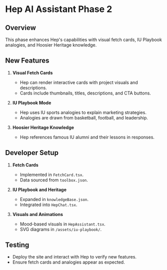 # Hep AI Assistant Phase 2

## Overview

This phase enhances Hep's capabilities with visual fetch cards, IU Playbook analogies, and Hoosier Heritage knowledge.

## New Features

1. **Visual Fetch Cards**
   - Hep can render interactive cards with project visuals and descriptions.
   - Cards include thumbnails, titles, descriptions, and CTA buttons.

2. **IU Playbook Mode**
   - Hep uses IU sports analogies to explain marketing strategies.
   - Analogies are drawn from basketball, football, and leadership.

3. **Hoosier Heritage Knowledge**
   - Hep references famous IU alumni and their lessons in responses.

## Developer Setup

1. **Fetch Cards**
   - Implemented in `FetchCard.tsx`.
   - Data sourced from `toolbox.json`.

2. **IU Playbook and Heritage**
   - Expanded in `knowledgeBase.json`.
   - Integrated into `HepChat.tsx`.

3. **Visuals and Animations**
   - Mood-based visuals in `HepAssistant.tsx`.
   - SVG diagrams in `/assets/iu-playbook/`.

## Testing

- Deploy the site and interact with Hep to verify new features.
- Ensure fetch cards and analogies appear as expected.
